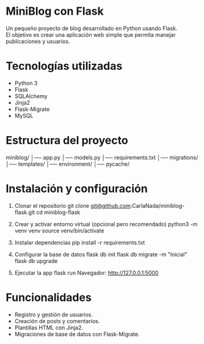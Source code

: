 # MiniBlog con Flask
Un pequeño proyecto de blog desarrollado en Python usando Flask.  
El objetivo es crear una aplicación web simple que permita manejar publicaciones y usuarios.

# Tecnologías utilizadas
- Python 3
- Flask
- SQLAlchemy
- Jinja2
- Flask-Migrate
- MySQL

# Estructura del proyecto
miniblog/
│── app.py
│── models.py
│── requirements.txt
│── migrations/
│── templates/
│── environment/
│── pycache/

# Instalación y configuración
1. Clonar el repositorio
    git clone git@github.com:CarlaNada/miniblog-flask.git
    cd miniblog-flask

2. Crear y activar entorno virtual (opcional pero recomendado)
    python3 -m venv venv
    source venv/bin/activate

3. Instalar dependencias
    pip install -r requirements.txt

4. Configurar la base de datos
    flask db init
    flask db migrate -m "Inicial"
    flask db upgrade

5. Ejecutar la app
    flask run
    Navegador: http://127.0.0.1:5000


# Funcionalidades
- Registro y gestión de usuarios.
- Creación de posts y comentarios.
- Plantillas HTML con Jinja2.
- Migraciones de base de datos con Flask-Migrate.
